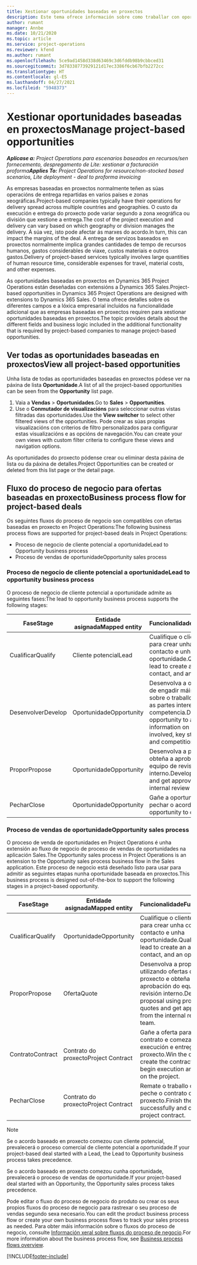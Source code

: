 ```yaml
---
title: Xestionar oportunidades baseadas en proxectos
description: Este tema ofrece información sobre como traballar con oportunidades relacionadas cos proxectos.
author: rumant
manager: Annbe
ms.date: 10/21/2020
ms.topic: article
ms.service: project-operations
ms.reviewer: kfend
ms.author: rumant
ms.openlocfilehash: 5ce9ad1458d338d63469c3d6fddb98b9cbbced31
ms.sourcegitcommit: 3d78338773929121d17ec3386f6cb67bfb2272cc
ms.translationtype: HT
ms.contentlocale: gl-ES
ms.lasthandoff: 04/27/2021
ms.locfileid: "5948373"
---
```

# <a name="manage-project-based-opportunities"></a><span data-ttu-id="bfcc9-103">Xestionar oportunidades baseadas en proxectos</span><span class="sxs-lookup"><span data-stu-id="bfcc9-103">Manage project-based opportunities</span></span>

<span data-ttu-id="bfcc9-104">_**Aplícase a:** Project Operations para escenarios baseados en recursos/sen fornecemento, despregamento de Lite: xestionar a facturación proforma_</span><span class="sxs-lookup"><span data-stu-id="bfcc9-104">_**Applies To:** Project Operations for resource/non-stocked based scenarios, Lite deployment - deal to proforma invoicing_</span></span>

<span data-ttu-id="bfcc9-105">As empresas baseadas en proxectos normalmente teñen as súas operacións de entrega repartidas en varios países e zonas xeográficas.</span><span class="sxs-lookup"><span data-stu-id="bfcc9-105">Project-based companies typically have their operations for delivery spread across multiple countries and geographies.</span></span> <span data-ttu-id="bfcc9-106">O custo da execución e entrega do proxecto pode variar segundo a zona xeográfica ou división que xestione a entrega.</span><span class="sxs-lookup"><span data-stu-id="bfcc9-106">The cost of the project execution and delivery can vary  based on which geography or division manages the delivery.</span></span> <span data-ttu-id="bfcc9-107">Á súa vez, isto pode afectar ás marxes do acordo.</span><span class="sxs-lookup"><span data-stu-id="bfcc9-107">In turn, this can impact the margins of the deal.</span></span> <span data-ttu-id="bfcc9-108">A entrega de servizos baseados en proxectos normalmente implica grandes cantidades de tempo de recursos humanos, gastos considerables de viaxe, custos materiais e outros gastos.</span><span class="sxs-lookup"><span data-stu-id="bfcc9-108">Delivery of project-based services typically involves large quantities of human resource time, considerable expenses for travel, material costs, and other expenses.</span></span>

<span data-ttu-id="bfcc9-109">As oportunidades baseadas en proxectos en Dynamics 365 Project Operations están deseñadas con extensións a Dynamics 365 Sales.</span><span class="sxs-lookup"><span data-stu-id="bfcc9-109">Project-based opportunities in Dynamics 365 Project Operations are designed with extensions to Dynamics 365 Sales.</span></span> <span data-ttu-id="bfcc9-110">O tema ofrece detalles sobre os diferentes campos e a lóxica empresarial incluídos na funcionalidade adicional que as empresas baseadas en proxectos requiren para xestionar oportunidades baseadas en proxectos.</span><span class="sxs-lookup"><span data-stu-id="bfcc9-110">The topic provides details about the different fields and business logic included in the additional functionality that is required by project-based companies to manage project-based opportunities.</span></span>

## <a name="view-all-project-based-opportunities"></a><span data-ttu-id="bfcc9-111">Ver todas as oportunidades baseadas en proxectos</span><span class="sxs-lookup"><span data-stu-id="bfcc9-111">View all project-based opportunities</span></span>

<span data-ttu-id="bfcc9-112">Unha lista de todas as oportunidades baseadas en proxectos pódese ver na páxina de lista **Oportunidade**.</span><span class="sxs-lookup"><span data-stu-id="bfcc9-112">A list of all the project-based opportunities can be seen from the **Opportunity** list page.</span></span> 

1. <span data-ttu-id="bfcc9-113">Vaia a **Vendas** > **Oportunidades**.</span><span class="sxs-lookup"><span data-stu-id="bfcc9-113">Go to **Sales** > **Opportunities**.</span></span>
2. <span data-ttu-id="bfcc9-114">Use o **Conmutador de visualizacións** para seleccionar outras vistas filtradas das oportunidades.</span><span class="sxs-lookup"><span data-stu-id="bfcc9-114">Use the **View switcher** to select other filtered views of the opportunities.</span></span> <span data-ttu-id="bfcc9-115">Pode crear as súas propias visualizacións con criterios de filtro personalizados para configurar estas visualizacións e as opcións de navegación.</span><span class="sxs-lookup"><span data-stu-id="bfcc9-115">You can create your own views with custom filter criteria to configure these views and navigation options.</span></span>

<span data-ttu-id="bfcc9-116">As oportunidades do proxecto pódense crear ou eliminar desta páxina de lista ou da páxina de detalles.</span><span class="sxs-lookup"><span data-stu-id="bfcc9-116">Project Opportunities can be created or deleted from this list page or the detail page.</span></span>

## <a name="business-process-flow-for-project-based-deals"></a><span data-ttu-id="bfcc9-117">Fluxo do proceso de negocio para ofertas baseadas en proxecto</span><span class="sxs-lookup"><span data-stu-id="bfcc9-117">Business process flow for project-based deals</span></span>

<span data-ttu-id="bfcc9-118">Os seguintes fluxos do proceso de negocio son compatibles con ofertas baseadas en proxecto en Project Operations:</span><span class="sxs-lookup"><span data-stu-id="bfcc9-118">The following business process flows are supported for project-based deals in Project Operations:</span></span>

- <span data-ttu-id="bfcc9-119">Proceso de negocio de cliente potencial a oportunidade</span><span class="sxs-lookup"><span data-stu-id="bfcc9-119">Lead to Opportunity business process</span></span>
- <span data-ttu-id="bfcc9-120">Proceso de vendas de oportunidade</span><span class="sxs-lookup"><span data-stu-id="bfcc9-120">Opportunity sales process</span></span>

### <a name="lead-to-opportunity-business-process"></a><span data-ttu-id="bfcc9-121">Proceso de negocio de cliente potencial a oportunidade</span><span class="sxs-lookup"><span data-stu-id="bfcc9-121">Lead to opportunity business process</span></span> 
<span data-ttu-id="bfcc9-122">O proceso de negocio de cliente potencial a oportunidade admite as seguintes fases:</span><span class="sxs-lookup"><span data-stu-id="bfcc9-122">The lead to opportunity business process supports the following stages:</span></span>

| <span data-ttu-id="bfcc9-123">Fase</span><span class="sxs-lookup"><span data-stu-id="bfcc9-123">Stage</span></span> | <span data-ttu-id="bfcc9-124">Entidade asignada</span><span class="sxs-lookup"><span data-stu-id="bfcc9-124">Mapped entity</span></span> | <span data-ttu-id="bfcc9-125">Funcionalidade</span><span class="sxs-lookup"><span data-stu-id="bfcc9-125">Functionality</span></span> |
| --- | --- | --- |
| <span data-ttu-id="bfcc9-126">Cualificar</span><span class="sxs-lookup"><span data-stu-id="bfcc9-126">Qualify</span></span> | <span data-ttu-id="bfcc9-127">Cliente potencial</span><span class="sxs-lookup"><span data-stu-id="bfcc9-127">Lead</span></span> | <span data-ttu-id="bfcc9-128">Cualifique o cliente potencial para crear unha conta, un contacto e unha oportunidade.</span><span class="sxs-lookup"><span data-stu-id="bfcc9-128">Qualify the lead to create an account, contact, and an opportunity.</span></span> |
| <span data-ttu-id="bfcc9-129">Desenvolver</span><span class="sxs-lookup"><span data-stu-id="bfcc9-129">Develop</span></span> | <span data-ttu-id="bfcc9-130">Oportunidade</span><span class="sxs-lookup"><span data-stu-id="bfcc9-130">Opportunity</span></span> | <span data-ttu-id="bfcc9-131">Desenvolva a oportunidade de engadir máis información sobre o traballo involucrado, as partes interesadas e a competencia.</span><span class="sxs-lookup"><span data-stu-id="bfcc9-131">Develop the opportunity to add more information on the work involved, key stakeholders, and competition.</span></span> |
| <span data-ttu-id="bfcc9-132">Propor</span><span class="sxs-lookup"><span data-stu-id="bfcc9-132">Propose</span></span> | <span data-ttu-id="bfcc9-133">Oportunidade</span><span class="sxs-lookup"><span data-stu-id="bfcc9-133">Opportunity</span></span> | <span data-ttu-id="bfcc9-134">Desenvolva a proposta e obteña a aprobación do equipo de revisión interno.</span><span class="sxs-lookup"><span data-stu-id="bfcc9-134">Develop the proposal and get approval from the internal review team.</span></span> |
| <span data-ttu-id="bfcc9-135">Pechar</span><span class="sxs-lookup"><span data-stu-id="bfcc9-135">Close</span></span> | <span data-ttu-id="bfcc9-136">Oportunidade</span><span class="sxs-lookup"><span data-stu-id="bfcc9-136">Opportunity</span></span> | <span data-ttu-id="bfcc9-137">Gañe a oportunidade para pechar o acordo.</span><span class="sxs-lookup"><span data-stu-id="bfcc9-137">Win the opportunity to close the deal.</span></span> |

### <a name="opportunity-sales-process"></a><span data-ttu-id="bfcc9-138">Proceso de vendas de oportunidade</span><span class="sxs-lookup"><span data-stu-id="bfcc9-138">Opportunity sales process</span></span>
<span data-ttu-id="bfcc9-139">O proceso de venda de oportunidades en Project Operations é unha extensión ao fluxo de negocio de proceso de vendas de oportunidades na aplicación Sales.</span><span class="sxs-lookup"><span data-stu-id="bfcc9-139">The Opportunity sales process in Project Operations is an extension to the Opportunity sales process business flow in the Sales application.</span></span> <span data-ttu-id="bfcc9-140">Este proceso de negocio está deseñado listo para usar para admitir as seguintes etapas nunha oportunidade baseada en proxectos.</span><span class="sxs-lookup"><span data-stu-id="bfcc9-140">This business process is designed out-of-the-box to support the following stages in a project-based opportunity.</span></span>

| <span data-ttu-id="bfcc9-141">Fase</span><span class="sxs-lookup"><span data-stu-id="bfcc9-141">Stage</span></span> | <span data-ttu-id="bfcc9-142">Entidade asignada</span><span class="sxs-lookup"><span data-stu-id="bfcc9-142">Mapped entity</span></span> | <span data-ttu-id="bfcc9-143">Funcionalidade</span><span class="sxs-lookup"><span data-stu-id="bfcc9-143">Functionality</span></span> |
| --- | --- | --- |
| <span data-ttu-id="bfcc9-144">Cualificar</span><span class="sxs-lookup"><span data-stu-id="bfcc9-144">Qualify</span></span> | <span data-ttu-id="bfcc9-145">Oportunidade</span><span class="sxs-lookup"><span data-stu-id="bfcc9-145">Opportunity</span></span> | <span data-ttu-id="bfcc9-146">Cualifique o cliente potencial para crear unha conta, un contacto e unha oportunidade.</span><span class="sxs-lookup"><span data-stu-id="bfcc9-146">Qualify the lead to create an account, contact, and an opportunity.</span></span> |
| <span data-ttu-id="bfcc9-147">Propor</span><span class="sxs-lookup"><span data-stu-id="bfcc9-147">Propose</span></span> | <span data-ttu-id="bfcc9-148">Oferta</span><span class="sxs-lookup"><span data-stu-id="bfcc9-148">Quote</span></span> | <span data-ttu-id="bfcc9-149">Desenvolva a proposta utilizando ofertas de proxecto e obteña a aprobación do equipo de revisión interno.</span><span class="sxs-lookup"><span data-stu-id="bfcc9-149">Develop the proposal using project quotes and get approval from the internal review team.</span></span> |
| <span data-ttu-id="bfcc9-150">Contrato</span><span class="sxs-lookup"><span data-stu-id="bfcc9-150">Contract</span></span> | <span data-ttu-id="bfcc9-151">Contrato do proxecto</span><span class="sxs-lookup"><span data-stu-id="bfcc9-151">Project Contract</span></span> | <span data-ttu-id="bfcc9-152">Gañe a oferta para crear o contrato e comezar a execución e entrega do proxecto.</span><span class="sxs-lookup"><span data-stu-id="bfcc9-152">Win the quote to create the contract and begin execution and delivery on the project.</span></span> |
| <span data-ttu-id="bfcc9-153">Pechar</span><span class="sxs-lookup"><span data-stu-id="bfcc9-153">Close</span></span> | <span data-ttu-id="bfcc9-154">Contrato do proxecto</span><span class="sxs-lookup"><span data-stu-id="bfcc9-154">Project Contract</span></span> | <span data-ttu-id="bfcc9-155">Remate o traballo con éxito e peche o contrato do proxecto.</span><span class="sxs-lookup"><span data-stu-id="bfcc9-155">Finish the work successfully and close the project contract.</span></span> |

> [!NOTE]
> <span data-ttu-id="bfcc9-156">Se o acordo baseado en proxecto comezou cun cliente potencial, prevalecerá o proceso comercial de cliente potencial a oportunidade.</span><span class="sxs-lookup"><span data-stu-id="bfcc9-156">If your project-based deal started with a Lead, the Lead to Opportunity business process takes precedence.</span></span>
>
> <span data-ttu-id="bfcc9-157">Se o acordo baseado en proxecto comezou cunha oportunidade, prevalecerá o proceso de vendas de oportunidade.</span><span class="sxs-lookup"><span data-stu-id="bfcc9-157">If your project-based deal started with an Opportunity, the Opportunity sales process takes precedence.</span></span>

<span data-ttu-id="bfcc9-158">Pode editar o fluxo do proceso de negocio do produto ou crear os seus propios fluxos do proceso de negocio para rastrexar o seu proceso de vendas segundo sexa necesario.</span><span class="sxs-lookup"><span data-stu-id="bfcc9-158">You can edit the product business process flow or create your own business process flows to track your sales process as needed.</span></span> <span data-ttu-id="bfcc9-159">Para obter máis información sobre o fluxos do proceso de negocio, consulte [Información xeral sobre fluxos do proceso de negocio](/dynamics365/customerengagement/on-premises/customize/business-process-flows-overview).</span><span class="sxs-lookup"><span data-stu-id="bfcc9-159">For more information about the business process flow, see [Business process flows overview](/dynamics365/customerengagement/on-premises/customize/business-process-flows-overview).</span></span>


[!INCLUDE[footer-include](../includes/footer-banner.md)]